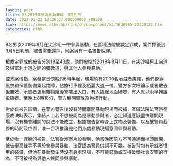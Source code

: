 ```yaml
---
layout: post
title: 9人2019年參與暴動罪成　3月判刑
date: 2022-01-22 12:36:37.000000000 +08:00
link: https://news.rthk.hk/rthk/ch/component/k2/1630065-20220122.htm
categories: rthk
---
```


9名男女2019年8月在尖沙咀一帶參與暴動，在區域法院被裁定罪成，案件押後到3月5日判刑，被告需要還押，同案另有一名被告脫罪。

被裁定罪成的被告分別19至43歲，他們被控於2019年8月11日，在尖沙咀柯士甸道及堪富利士道之間的彌敦道，與其他人參與暴動。

控方案情指，案發當日傍晚約6時半起，現場約有2000名示威者集結，他們身穿黑衣和保護裝備築起路障，佔據行車線及栢麗大道一帶。警方多次呼籲示威者散去但無效，示威者更用雜物阻礙警署出入口，有人撬起地面磚塊，有人就以雨傘掩護撬磚者。至晚上8時18分，警方展開驅散及拘捕行動。

對於有被告辯稱，在警方警告後沒有時間離開暴動現場而被捕，區域法院法官游德康裁決時表示，集結人士若不想被認為是暴動參與者，必定知道應該盡快離開現場，沒有機會離開的說法不能成立，根據被告當時身上衣物及裝備，以及被警員截停的時間及位置，唯一合理推論是他們身處暴動現場意圖參與暴動。

至於唯一罪脫的被告，法官從涉案片段看到，他當晚因前方不可通過而掉頭離開，被告舉高雙手不等於曾參與暴動，法官認為警員供詞不可靠。被告背包有示威者慣用的裝備，但他在暴動發生時沒有身處現場，不可能鼓勵或支持破壞社會安寧的行為，不可被視為與他人共同參與暴動。
